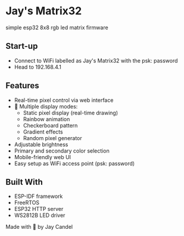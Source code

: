 # Jay's Matrix32
simple esp32 8x8 rgb led matrix firmware

## Start-up
- Connect to WiFi labelled as Jay's Matrix32 with the psk: password
- Head to 192.168.4.1

## Features
- Real-time pixel control via web interface
- 🌟 Multiple display modes:
  - Static pixel display (real-time drawing)
  - Rainbow animation
  - Checkerboard pattern
  - Gradient effects
  - Random pixel generator
- Adjustable brightness
- Primary and secondary color selection
- Mobile-friendly web UI
- Easy setup as WiFi access point (psk: password)

## Built With
- ESP-IDF framework
- FreeRTOS
- ESP32 HTTP server
- WS2812B LED driver

Made with 💖 by Jay Candel
